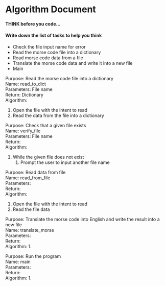# Algorithm Document

#### THINK before you code...
#### Write down the list of tasks to help you think

- Check the file input name for error
- Read the morse code file into a dictionary
- Read morse code data from a file
- Translate the morse code data and write it into a new file
- Main

Purpose: Read the morse code file into a dictionary  
Name: read_to_dict  
Parameters: File name  
Return: Dictionary  
Algorithm:
1. Open the file with the intent to read
2. Read the data from the file into a dictionary

Purpose: Check that a given file exists  
Name: verify_file  
Parameters: File name  
Return:   
Algorithm:
1. While the given file does not exist
   1. Prompt the user to input another file name

Purpose: Read data from file  
Name: read_from_file  
Parameters:   
Return:   
Algorithm:   
1. Open the file with the intent to read
2. Read the file data

Purpose: Translate the morse code into English and write the result into a new file  
Name: translate_morse  
Parameters:   
Return:   
Algorithm:
1. 

Purpose: Run the program  
Name: main  
Parameters:   
Return:   
Algorithm:
1. 